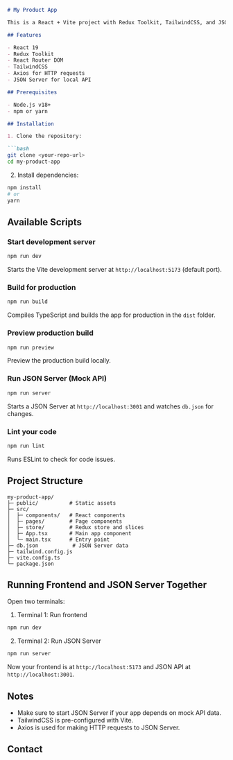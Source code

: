 

````markdown
# My Product App

This is a React + Vite project with Redux Toolkit, TailwindCSS, and JSON Server for mock API.  

## Features

- React 19
- Redux Toolkit
- React Router DOM
- TailwindCSS
- Axios for HTTP requests
- JSON Server for local API

## Prerequisites

- Node.js v18+
- npm or yarn

## Installation

1. Clone the repository:

```bash
git clone <your-repo-url>
cd my-product-app
````

2. Install dependencies:

```bash
npm install
# or
yarn
```

## Available Scripts

### Start development server

```bash
npm run dev
```

Starts the Vite development server at `http://localhost:5173` (default port).

### Build for production

```bash
npm run build
```

Compiles TypeScript and builds the app for production in the `dist` folder.

### Preview production build

```bash
npm run preview
```

Preview the production build locally.

### Run JSON Server (Mock API)

```bash
npm run server
```

Starts a JSON Server at `http://localhost:3001` and watches `db.json` for changes.

### Lint your code

```bash
npm run lint
```

Runs ESLint to check for code issues.

## Project Structure

```
my-product-app/
├─ public/          # Static assets
├─ src/
│  ├─ components/   # React components
│  ├─ pages/        # Page components
│  ├─ store/        # Redux store and slices
│  ├─ App.tsx       # Main app component
│  └─ main.tsx      # Entry point
├─ db.json           # JSON Server data
├─ tailwind.config.js
├─ vite.config.ts
└─ package.json
```

## Running Frontend and JSON Server Together

Open two terminals:

1. Terminal 1: Run frontend

```bash
npm run dev
```

2. Terminal 2: Run JSON Server

```bash
npm run server
```

Now your frontend is at `http://localhost:5173` and JSON API at `http://localhost:3001`.

## Notes

* Make sure to start JSON Server if your app depends on mock API data.
* TailwindCSS is pre-configured with Vite.
* Axios is used for making HTTP requests to JSON Server.

## Contact
